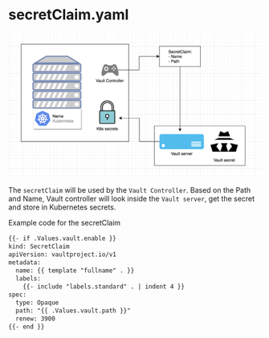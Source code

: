 # secretClaim.yaml

![SecretClaim map](../../.gitbook/assets/image.png)

The `secretClaim` will be used by the `Vault Controller`. Based on the Path and Name, Vault controller will look inside the `Vault server`, get the secret and store in Kubernetes secrets.

Example code for the secretClaim

```text
{{- if .Values.vault.enable }}
kind: SecretClaim
apiVersion: vaultproject.io/v1
metadata:
  name: {{ template "fullname" . }}
  labels:
    {{- include "labels.standard" . | indent 4 }}
spec:
  type: Opaque
  path: "{{ .Values.vault.path }}"
  renew: 3900
{{- end }}
```

